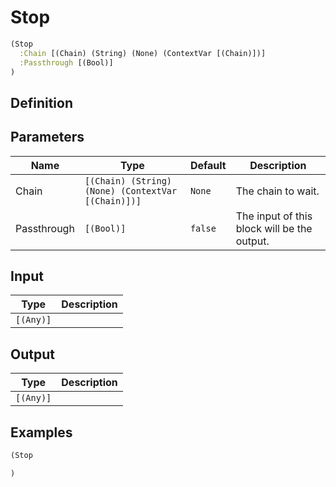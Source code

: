 # Stop

```clojure
(Stop
  :Chain [(Chain) (String) (None) (ContextVar [(Chain)])]
  :Passthrough [(Bool)]
)
```

## Definition


## Parameters
| Name | Type | Default | Description |
|------|------|---------|-------------|
| Chain | `[(Chain) (String) (None) (ContextVar [(Chain)])]` | `None` | The chain to wait. |
| Passthrough | `[(Bool)]` | `false` | The input of this block will be the output. |


## Input
| Type | Description |
|------|-------------|
| `[(Any)]` |  |


## Output
| Type | Description |
|------|-------------|
| `[(Any)]` |  |


## Examples

```clojure
(Stop

)
```
